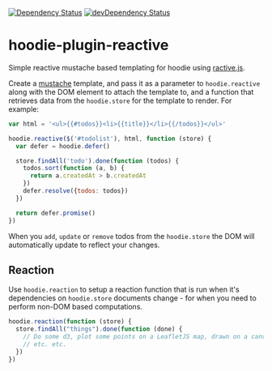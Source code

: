 [![Dependency Status](https://david-dm.org/alanshaw/hoodie-plugin-reactive.png)](https://david-dm.org/alanshaw/hoodie-plugin-reactive) [![devDependency Status](https://david-dm.org/alanshaw/hoodie-plugin-reactive/dev-status.png)](https://david-dm.org/alanshaw/hoodie-plugin-reactive#info=devDependencies)

hoodie-plugin-reactive
===
Simple reactive mustache based templating for hoodie using [ractive.js](http://www.ractivejs.org/).

Create a [mustache](http://mustache.github.io/) template, and pass it as a parameter to `hoodie.reactive` along with the DOM element to attach the template to, and a function that retrieves data from the `hoodie.store` for the template to render. For example:

```javascript
var html = '<ul>{{#todos}}<li>{{title}}</li>{{/todos}}</ul>'

hoodie.reactive($('#todolist'), html, function (store) {
  var defer = hoodie.defer()

  store.findAll('todo').done(function (todos) {
    todos.sort(function (a, b) {
      return a.createdAt > b.createdAt
    })
    defer.resolve({todos: todos})
  })

  return defer.promise()
})
```

When you `add`, `update` or `remove` todos from the `hoodie.store` the DOM will automatically update to reflect your changes.


Reaction
---
Use `hoodie.reaction` to setup a reaction function that is run when it's dependencies on `hoodie.store` documents change - for when you need to perform non-DOM based computations.

```javascript
hoodie.reaction(function (store) {
  store.findAll("things").done(function (done) {
    // Do some d3, plot some points on a LeafletJS map, drawn on a canvas
    // etc. etc.
  })
})
```
